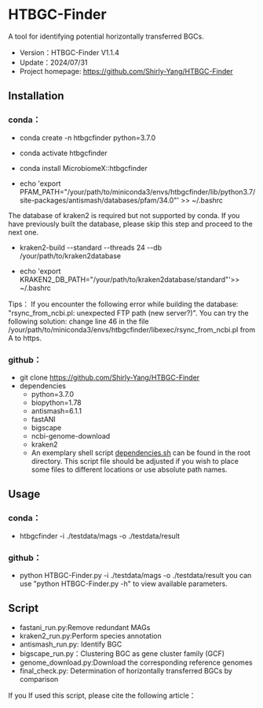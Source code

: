 # HTBGC-Finder
A tool for identifying potential horizontally transferred BGCs.
- Version：HTBGC-Finder V1.1.4
- Update：2024/07/31
- Project homepage: https://github.com/Shirly-Yang/HTBGC-Finder

## Installation

### conda：

- conda create -n htbgcfinder python=3.7.0
  
- conda activate htbgcfinder

- conda install MicrobiomeX::htbgcfinder

- echo 'export PFAM_PATH="/your/path/to/miniconda3/envs/htbgcfinder/lib/python3.7/site-packages/antismash/databases/pfam/34.0"' >> ~/.bashrc

The database of kraken2 is required but not supported by conda. If you have previously built the database, please skip this step and proceed to the next one.
- kraken2-build --standard --threads 24 --db /your/path/to/kraken2database

 
- echo 'export KRAKEN2_DB_PATH="/your/path/to/kraken2database/standard"'>> ~/.bashrc
  
Tips：
If you encounter the following error while building the database: "rsync_from_ncbi.pl: unexpected FTP path (new server?)". You can try the following solution: change line 46 in the file /your/path/to/miniconda3/envs/htbgcfinder/libexec/rsync_from_ncbi.pl from A to https.


### github：
- git clone https://github.com/Shirly-Yang/HTBGC-Finder
- dependencies
    - python=3.7.0
    - biopython=1.78
    - antismash=6.1.1
    - fastANI 
    - bigscape
    - ncbi-genome-download
    - kraken2
  - An exemplary shell script [dependencies.sh](https://github.com/Shirly-Yang/HTBGC-Finder/blob/master/dependency.sh) can be found in the root directory.
  This script file should be adjusted if you wish to place some files to different locations or use absolute path names.

## Usage

### conda：
- htbgcfinder -i ./testdata/mags -o ./testdata/result

### github：
- python HTBGC-Finder.py -i ./testdata/mags -o ./testdata/result
you can use "python HTBGC-Finder.py -h" to view available parameters.

## Script
-  fastani_run.py:Remove redundant MAGs
-  kraken2_run.py:Perform species annotation
-  antismash_run.py: Identify BGC
-  bigscape_run.py：Clustering BGC as gene cluster family (GCF)
-  genome_download.py:Download the corresponding reference genomes
-  final_check.py: Determination of horizontally transferred BGCs by comparison


If you If used this script, please cite the following article：


